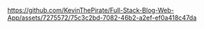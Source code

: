 

https://github.com/KevinThePirate/Full-Stack-Blog-Web-App/assets/7275572/75c3c2bd-7082-46b2-a2ef-ef0a418c47da

